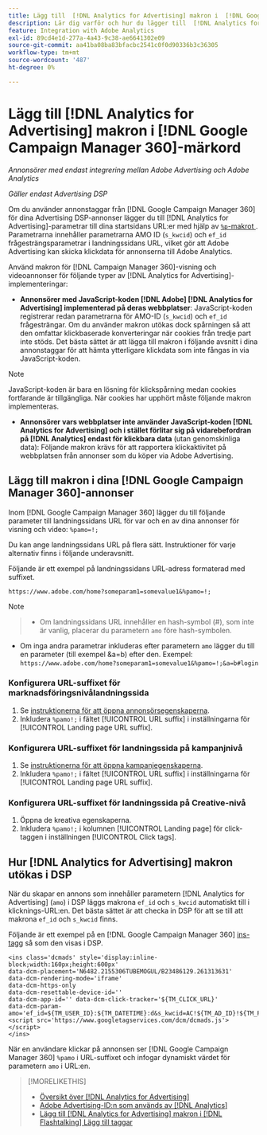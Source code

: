 ```yaml
---
title: Lägg till  [!DNL Analytics for Advertising] makron i  [!DNL Google Campaign Manager 360] Lägg till taggar
description: Lär dig varför och hur du lägger till  [!DNL Analytics for Advertising] makron i dina  [!DNL Google Campaign Manager 360] ad-taggar
feature: Integration with Adobe Analytics
exl-id: 89cd4e1d-277a-4a43-9c38-ae6641302e09
source-git-commit: aa41ba08ba83bfacbc2541c0f0d90336b3c36305
workflow-type: tm+mt
source-wordcount: '487'
ht-degree: 0%

---
```


# Lägg till [!DNL Analytics for Advertising] makron i [!DNL Google Campaign Manager 360]-märkord

*Annonsörer med endast integrering mellan Adobe Advertising och Adobe Analytics*

*Gäller endast Advertising DSP*

Om du använder annonstaggar från [!DNL Google Campaign Manager 360] för dina Advertising DSP-annonser lägger du till [!DNL Analytics for Advertising]-parametrar till dina startsidans URL:er med hjälp av [`%p`-makrot ](https://support.google.com/campaignmanager/table/6096962). Parametrarna innehåller parametrarna AMO ID (`s_kwcid`) och `ef_id` frågesträngsparametrar i landningssidans URL, vilket gör att Adobe Advertising kan skicka klickdata för annonserna till Adobe Analytics.

Använd makron för [!DNL Campaign Manager 360]-visning och videoannonser för följande typer av [!DNL Analytics for Advertising]-implementeringar:

* **Annonsörer med JavaScript-koden [!DNL Adobe] [!DNL Analytics for Advertising] implementerad på deras webbplatser**: JavaScript-koden registrerar redan parametrarna för AMO-ID (`s_kwcid`) och `ef_id` frågesträngar. Om du använder makron utökas dock spårningen så att den omfattar klickbaserade konverteringar när cookies från tredje part inte stöds. Det bästa sättet är att lägga till makron i följande avsnitt i dina annonstaggar för att hämta ytterligare klickdata som inte fångas in via JavaScript-koden.

>[!NOTE]
>
>JavaScript-koden är bara en lösning för klickspårning medan cookies fortfarande är tillgängliga. När cookies har upphört måste följande makron implementeras.

* **Annonsörer vars webbplatser inte använder JavaScript-koden [!DNL Analytics for Advertising] och i stället förlitar sig på vidarebefordran på [!DNL Analytics] endast för klickbara data** (utan genomskinliga data): Följande makron krävs för att rapportera klickaktivitet på webbplatsen från annonser som du köper via Adobe Advertising.

## Lägg till makron i dina [!DNL Google Campaign Manager 360]-annonser

Inom [!DNL Google Campaign Manager 360] lägger du till följande parameter till landningssidans URL för var och en av dina annonser för visning och video: `%pamo=!;`

Du kan ange landningssidans URL på flera sätt. Instruktioner för varje alternativ finns i följande underavsnitt.

Följande är ett exempel på landningssidans URL-adress formaterad med suffixet.

```
https://www.adobe.com/home?someparam1=somevalue1&%pamo=!;
```

>[!NOTE]
>
>>* Om landningssidans URL innehåller en hash-symbol (#), som inte är vanlig, placerar du parametern `amo` före hash-symbolen.
>* Om inga andra parametrar inkluderas efter parametern `amo` lägger du till en parameter (till exempel &amp;a=b) efter den. Exempel: `https://www.adobe.com/home?someparam1=somevalue1&%pamo=!;&a=b#login`

### Konfigurera URL-suffixet för marknadsföringsnivålandningssida

1. Se [instruktionerna för att öppna annonsörsegenskaperna](https://support.google.com/campaignmanager/answer/2829344).
1. Inkludera `%pamo!;` i fältet [!UICONTROL URL suffix] i inställningarna för [!UICONTROL Landing page URL suffix].

### Konfigurera URL-suffixet för landningssida på kampanjnivå

1. Se [instruktionerna för att öppna kampanjegenskaperna](https://support.google.com/campaignmanager/answer/2838056#set).
1. Inkludera `%pamo!;` i fältet [!UICONTROL URL suffix] i inställningarna för [!UICONTROL Landing page URL suffix].

### Konfigurera URL-suffixet för landningssida på Creative-nivå

1. Öppna de kreativa egenskaperna.
1. Inkludera `%pamo!;` i kolumnen [!UICONTROL Landing page] för click-taggen i inställningen [!UICONTROL Click tags].

## Hur [!DNL Analytics for Advertising] makron utökas i DSP

När du skapar en annons som innehåller parametern [!DNL Analytics for Advertising] (`amo`) i DSP läggs makrona `ef_id` och `s_kwcid` automatiskt till i klicknings-URL:en. Det bästa sättet är att checka in DSP för att se till att makrona `ef_id` och `s_kwcid` finns.

Följande är ett exempel på en [!DNL Google Campaign Manager 360] [ins-tagg](https://support.google.com/campaignmanager/answer/6080468) så som den visas i DSP.

```
<ins class='dcmads' style='display:inline-block;width:160px;height:600px'
data-dcm-placement='N6482.2155306TUBEMOGUL/B23486129.261313631'
data-dcm-rendering-mode='iframe'
data-dcm-https-only
data-dcm-resettable-device-id=''
data-dcm-app-id='' data-dcm-click-tracker='${TM_CLICK_URL}'
data-dcm-param-amo='ef_id=${TM_USER_ID}:${TM_DATETIME}:d&s_kwcid=AC!${TM_AD_ID}!${TM_PLACEMENT_ID}'>
<script src='https://www.googletagservices.com/dcm/dcmads.js'></script>
</ins>
```

När en användare klickar på annonsen ser [!DNL Google Campaign Manager 360] `%pamo` i URL-suffixet och infogar dynamiskt värdet för parametern `amo` i URL:en.

>[!MORELIKETHIS]
>
>* [Översikt över [!DNL Analytics for Advertising]](overview.md)
>* [Adobe Advertising-ID:n som används av [!DNL Analytics]](/help/integrations/analytics/ids.md)
>* [Lägg till [!DNL Analytics for Advertising] makron i [!DNL Flashtalking] Lägg till taggar](macros-flashtalking.md)
